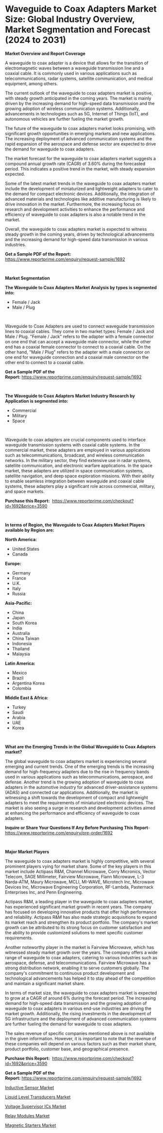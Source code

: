 <p><h1>Waveguide to Coax Adapters Market Size: Global Industry Overview, Market Segmentation and Forecast (2024 to 2031)</h1></p><p><strong>Market Overview and Report Coverage</strong></p>
<p><p>A waveguide to coax adapter is a device that allows for the transition of electromagnetic waves between a waveguide transmission line and a coaxial cable. It is commonly used in various applications such as telecommunications, radar systems, satellite communication, and medical equipment, among others.</p><p>The current outlook of the waveguide to coax adapters market is positive, with steady growth anticipated in the coming years. The market is mainly driven by the increasing demand for high-speed data transmission and the growing adoption of wireless communication systems. Additionally, advancements in technologies such as 5G, Internet of Things (IoT), and autonomous vehicles are further fueling the market growth.</p><p>The future of the waveguide to coax adapters market looks promising, with significant growth opportunities in emerging markets and new applications. The increasing deployment of advanced communication systems and the rapid expansion of the aerospace and defense sector are expected to drive the demand for waveguide to coax adapters.</p><p>The market forecast for the waveguide to coax adapters market suggests a compound annual growth rate (CAGR) of 3.60% during the forecasted period. This indicates a positive trend in the market, with steady expansion expected.</p><p>Some of the latest market trends in the waveguide to coax adapters market include the development of miniaturized and lightweight adapters to cater to the demand for compact electronic devices. Additionally, the integration of advanced materials and technologies like additive manufacturing is likely to drive innovation in the market. Furthermore, the increasing focus on research and development activities to enhance the performance and efficiency of waveguide to coax adapters is also a notable trend in the market.</p><p>Overall, the waveguide to coax adapters market is expected to witness steady growth in the coming years, driven by technological advancements and the increasing demand for high-speed data transmission in various industries.</p></p>
<p><strong>Get a Sample PDF of the Report:</strong> <a href="https://www.reportprime.com/enquiry/request-sample/1692">https://www.reportprime.com/enquiry/request-sample/1692</a></p>
<p>&nbsp;</p>
<p><strong>Market Segmentation</strong></p>
<p><strong>The Waveguide to Coax Adapters Market Analysis by types is segmented into:</strong></p>
<p><ul><li>Female / Jack</li><li>Male / Plug</li></ul></p>
<p>&nbsp;</p>
<p><p>Waveguide to Coax Adapters are used to connect waveguide transmission lines to coaxial cables. They come in two market types: Female / Jack and Male / Plug. "Female / Jack" refers to the adapter with a female connector on one end that can accept a waveguide male connector, while the other end has a coaxial female connector to connect to a coaxial cable. On the other hand, "Male / Plug" refers to the adapter with a male connector on one end for waveguide connection and a coaxial male connector on the other end to connect to a coaxial cable.</p></p>
<p><strong>Get a Sample PDF of the Report:</strong>&nbsp;<a href="https://www.reportprime.com/enquiry/request-sample/1692">https://www.reportprime.com/enquiry/request-sample/1692</a></p>
<p>&nbsp;</p>
<p><strong>The Waveguide to Coax Adapters Market Industry Research by Application is segmented into:</strong></p>
<p><ul><li>Commercial</li><li>Military</li><li>Space</li></ul></p>
<p>&nbsp;</p>
<p><p>Waveguide to coax adapters are crucial components used to interface waveguide transmission systems with coaxial cable systems. In the commercial market, these adapters are employed in various applications such as telecommunications, broadcast, and wireless communication networks. In the military sector, they find extensive use in radar systems, satellite communication, and electronic warfare applications. In the space market, these adapters are utilized in space communication systems, satellite navigation, and deep space exploration missions. With their ability to enable seamless integration between waveguide and coaxial cable systems, these adapters play a significant role across commercial, military, and space markets.</p></p>
<p><strong>Purchase this Report:</strong>&nbsp; <a href="https://www.reportprime.com/checkout?id=1692&price=3590">https://www.reportprime.com/checkout?id=1692&price=3590</a></p>
<p>&nbsp;</p>
<p><strong>In terms of Region, the Waveguide to Coax Adapters Market Players available by Region are:</strong></p>
<p>
    <p> <strong> North America: </strong>
        <ul>
            <li>United States</li>
            <li>Canada</li>
        </ul>
        </p> 
    <p> <strong> Europe: </strong>
        <ul>
            <li>Germany</li>
            <li>France</li>
            <li>U.K.</li>
            <li>Italy</li>
            <li>Russia</li>
        </ul>
        </p> 
    <p> <strong> Asia-Pacific: </strong>
        <ul>
            <li>China</li>
            <li>Japan</li>
            <li>South Korea</li>
            <li>India</li>
            <li>Australia</li>
            <li>China Taiwan</li>
            <li>Indonesia</li>
            <li>Thailand</li>
            <li>Malaysia</li>
        </ul>
        </p> 
    <p> <strong> Latin America: </strong>
        <ul>
            <li>Mexico</li>
            <li>Brazil</li>
            <li>Argentina Korea</li>
            <li>Colombia</li>
        </ul>
        </p> 
    <p> <strong> Middle East & Africa: </strong>
        <ul>
            <li>Turkey</li>
            <li>Saudi</li>
            <li>Arabia</li>
            <li>UAE</li>
            <li>Korea</li>
        </ul>
    </p>
    </p>
<p>&nbsp;</p>
<p><strong>What are the Emerging Trends in the Global Waveguide to Coax Adapters market?</strong></p>
<p><p>The global waveguide to coax adapters market is experiencing several emerging and current trends. One of the emerging trends is the increasing demand for high-frequency adapters due to the rise in frequency bands used in various applications such as telecommunications, aerospace, and defense. Another trend is the growing adoption of waveguide to coax adapters in the automotive industry for advanced driver-assistance systems (ADAS) and connected car applications. Additionally, the market is witnessing a shift towards the development of compact and lightweight adapters to meet the requirements of miniaturized electronic devices. The market is also seeing a surge in research and development activities aimed at enhancing the performance and efficiency of waveguide to coax adapters.</p></p>
<p><strong>Inquire or Share Your Questions If Any Before Purchasing This Report</strong>- <a href="https://www.reportprime.com/enquiry/pre-order/1692">https://www.reportprime.com/enquiry/pre-order/1692</a></p>
<p>&nbsp;</p>
<p><strong>Major Market Players</strong></p>
<p><p>The waveguide to coax adapters market is highly competitive, with several prominent players vying for market share. Some of the key players in this market include Actipass R&M, Channel Microwave, Corry Micronics, Vector Telecom, SAGE Millimeter, Fairview Microwave, Flann Microwave, L-3 Narda-ATM, Maury Microwave, MCLI, MI-WAVE, Microtech Inc, Microwave Devices Inc, Microwave Engineering Corporation, RF-Lambda, Pasternack Enterprises Inc, and Penn Engineering.</p><p>Actipass R&M, a leading player in the waveguide to coax adapters market, has experienced significant market growth in recent years. The company has focused on developing innovative products that offer high performance and reliability. Actipass R&M has also made strategic acquisitions to expand its market reach and strengthen its product portfolio. The company's market growth can be attributed to its strong focus on customer satisfaction and the ability to provide customized solutions to meet specific customer requirements.</p><p>Another noteworthy player in the market is Fairview Microwave, which has witnessed steady market growth over the years. The company offers a wide range of waveguide to coax adapters, catering to various industries such as aerospace, defense, and telecommunications. Fairview Microwave has a strong distribution network, enabling it to serve customers globally. The company's commitment to continuous product development and technological advancements has helped it to stay ahead of the competition and maintain a significant market share.</p><p>In terms of market size, the waveguide to coax adapters market is expected to grow at a CAGR of around 6% during the forecast period. The increasing demand for high-speed data transmission and the growing adoption of waveguide to coax adapters in various end-use industries are driving the market growth. Additionally, the rising investments in the development of 5G infrastructure and the deployment of advanced communication systems are further fueling the demand for waveguide to coax adapters.</p><p>The sales revenue of specific companies mentioned above is not available in the given information. However, it is important to note that the revenue of these companies will depend on various factors such as their market share, product portfolio, customer base, and geographical presence.</p></p>
<p><strong>Purchase this Report:</strong>&nbsp;&nbsp;<a href="https://www.reportprime.com/checkout?id=1692&price=3590">https://www.reportprime.com/checkout?id=1692&price=3590</a></p>
<p></p>
<p><strong>Get a Sample PDF of the Report:</strong>&nbsp;<a href="https://www.reportprime.com/enquiry/request-sample/1692">https://www.reportprime.com/enquiry/request-sample/1692</a></p>
<p><p><a href="https://github.com/redneck06/Market-Research-Report-List-1/blob/main/inductive-sensor-market.md">Inductive Sensor Market</a></p><p><a href="https://github.com/bobicer/Market-Research-Report-List-1/blob/main/liquid-level-transducers-market.md">Liquid Level Transducers Market</a></p><p><a href="https://github.com/kosella/Market-Research-Report-List-1/blob/main/voltage-supervisor-ics-market.md">Voltage Supervisor ICs Market</a></p><p><a href="https://github.com/arionmp/Market-Research-Report-List-1/blob/main/relay-modules-market.md">Relay Modules Market</a></p><p><a href="https://github.com/johnbach50/Market-Research-Report-List-1/blob/main/magnetic-starters-market.md">Magnetic Starters Market</a></p></p>